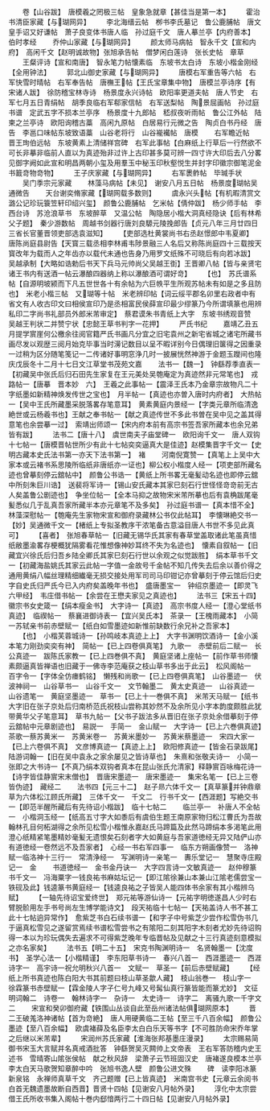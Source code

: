 <!-- { "loadSidebar": true } -->
　　卷【山谷跋】　唐模羲之罔极三帖　皇象急就章【甚佳当是第一本】
　　霍治书清臣家藏【与瑚网异】
　　李北海缙云帖　栁书李氏墓记　鲁公鹿脯帖　唐文皇手诏又好谦帖　萧子良变体书唐人临　孙过庭千文　唐人摹兰亭【内府善本】　伯时孝经
　　乔仲山家藏【与瑚网异】
　　颜太师马病帖　智永千文【宣和内府】　高闲千文【赵明诚故物】张旭承告帖　僧梦闲白莲诗　张长史帖　章草
　　王粲评诗【宣和南唐】　智永笔力帖懐素临　东坡书太白诗　东坡小楷金刚经【全用钟法】
　　郭北山御史家藏【与瑚网异】
　　唐模右军重告等六帖　右军快雪时晴帖　右军奉告帖　唐橅王帖【王氏宝章集中物】　唐模兰亭诗序【有宋诸人跋】　徐防稽宝林寺诗　杨景度永兴诗帖　欧阳率更道夫帖　唐人节史　右军七月五日青绢帖　胡季良临右军郗家信帖　右军送梨帖　陶景屈画帖　孙过庭书谱　定武五字不损本兰亭序　杨景度十九郎帖　嵇叔夜听雨帖　鲁公江外帖　陆柬之兰亭诗　欧阳询稽古藁　高闲九原帖　白居易行元微之告　陶贞白书丹经　唐告　李邕口味帖东坡致语藁　山谷老将行　山谷褦襶帖　唐模
　　右军瞻近帖　晋王珣伯远帖　东坡黄素上清储祥宫碑　右军此事帖【白麻纸上行草后一行然欲不可长非摹非临前人直以为真迹殆非过许上古印甚多莫可辨一四寸许大印后去八分畧见御字阙如此宣和明昌两朝小玺及用羣玉中秘玉印秋壑悦生并封字印徽宗御笔泥金书籖竒物竒物】
　　王子庆家藏【与瑚网异】
　　右军褁鲊帖　毕瑊手状
　　吴门季宗元家藏
　　林藻马病帖【未见】　谢安八月五日帖　杨景度瑚帖吴通微告
　　天台谢奕脩家藏【瑚网载多数则】
　　虞永兴头帖【有机暇清赏文潞公记珍玩簑笠轩印绍兴玺】　颜鲁公鹿脯帖　乞米帖【倩仲跋】　杨少师手帖　李西台诗　苏沧浪草书　东坡醉草　又温公帖　陶隐居小楷大洞真经隐诀【后有林希父子题】　秦少游数帖　周越书剑器行唐刘良騵元陵挽郎告【贞元八年三月廿四日三省长官董晋领吏部选袁滋知】
　　【吏部选杜黄裳尚书右丞赵憬郎中韦夏卿】　唐陈尚庭县尉告【天寳三载丞相李林甫韦陟景融三人名后又称陈尚庭四十三载按天寳改年为载而人之年齿亦以载代未通也告身乃用罗文纸殊不可晓后有向若冰跋】　吴越承制【大略如诰勅后书天下兵马元帅尚父吴越王衘】王晋卿八帖【皆与亲贤宅诸王书内有送酒一帖云瀑酿四器纳上称以瀑酿酒可谓好竒】
　　【也】　苏氏谱系帖【自源明坡颍而下凡五世世各十有余帖为六巨帙平生所观苏帖未有如是之多且防也】　米老小楷三帖　又瑚等十帖　米老辨印帖【词云绥平郡名卯里右政者中有省文有人收古印文曰相侯宣印乃是丞相富民侯薛宣印最少缪篆乃今所谓填篆也用辨私印二字尚书礼部员外郎米芾审定】　蔡君谟朱书青纸上大字　东坡书绣观音赞　吴越王判状二并赞宁状【忠懿王草书判字一花押】
　　严氏书纪
　　嘉靖乙丑五月提学賔崖何公檄余往阅官籍严氏书画凡分宜之旧宅袁州之新宅省城之诸宅所藏书画尽发以观歴三阅月始克毕事当时澷记数目以呈不暇详别今日偶理旧箧得之因重录一过稍为区分随笔笺记一二传诸好事明窓浄几时一披展恍然神游于金题玉躞间也隆庆戊辰冬十二月十七日文江草堂书茂苑文嘉
　　法书一【魏一】　钟繇荐季直表一【初藏吴中张氏后归石田先生家复在王元美处吴匏庵定为真迹然非元常笔也】　戎路帖一【唐摹　晋本妙　六】　王羲之此事帖一【震泽王氏本乃金章宗故物凡二十字纸墨如新精神焕发传世之宝也】　月半帖一【真迹也亦曽入唐时内府者】　大热帖一【吴中王氏所藏墨采脱落畧存笔意耳】　黄素黄庭内景经一【字类元章所临清逸絶世或云杨羲书也】王献之奉书帖一【献之真迹传世不多此书曽在吴中见之盖其得意笔也余尝摹一过】　索靖出师颂一【宋内府本前有高宗书签吾家所藏本也余兄弟皆有跋】
　　法书二【唐十八】　虞世南夫子庙堂碑一　欧阳询千文一　唐人双钩十七帖一【唐模晋帖世所少有此十七帖奕奕逼真大是佳迹】赵模集晋字千文一【史明古藏本史氏法书第一亦天下法书第一】　褚
　　河南倪寛赞一【真笔上上吴中大家本或云褚书系思陵所临纸非唐纸亦一证也】柳公权小楷度人经一【项吏部所藏名迹也曾摹刻停云舘帖中】　颜鲁公书诰一【黄纸上所书畧无毫髪动名迹也即停云舘中所刻朱巨川诰】　送裴将军诗一【锡山安氏藏本其家巳刻石行世怪怪竒竒前无古人矣盖鲁公剧迹也】　争坐位帖一【全本马抑之故物宋米芾所摹也后有袁桷跋尾毫髪悉似几于乱真吾家所藏半本亦元章笔不及多矣】　孙过庭书谱一【真本惜不全】　林藻深慰帖一【匏庵先生家物宋宣和御府录藏林公书仅此帖耳】　李懐琳絶交书一【妙】吴通微千文一【楮纸上专拟圣教序干浓笔备古意溢目唐人书世不多见此真可】
　　【喜者】　张旭春草帖一【旧藏无锡华氏其家有春草堂盖取诸此笔虽真惜纸敝墨渝畧存梗概犹隔雾看花惟想像神妙耳终不失为名迹也】　懐素自叙帖一【旧藏宜兴徐氏后归吾乡陆全卿氏其家巳刻石行世以余观之似觉跋胜】　绢本草书千文一【初藏海盐姚氏其家云此帖一字值一金故号千金帖不知几传失去后余以善价得之通用黄绢八幅丝理精细纎毫无损交接处用军司司马印钳记亦曾摹刻于停云馆后归史字自史氏归严氏今已入内府矣盖晚年书也】　盛唐墨宝一　钟绍京墨迹一【即灵飞六甲经】　韦庄借书帖一【余尝在王懋夫家见之真迹也】
　　法书三【宋五十四】　徽宗书女史箴一【绢本瘦金书】　大字诗一【真迹】　高宗书度人经一【澄心堂纸书真迹】　临禊帖一　蔡襄进御诗表一【宜兴吴氏本】　茶录一【王槐雨藏本】　小简一苏轼亲书前赤壁赋一【纸白如雪墨迹如新惟前缺数行余兄补之吾家本】
　　【也】　小楷芙蓉城诗一【孙鸣岐本真迹上上】　大字书渊明饮酒诗一【金小溪本笔力刚劲奕奕有神】　简帖一【已上四卷俱真笔】　九歌一　赤壁前后二赋一　长公真迹一　跋陈氏家教一【已上四巻俱不真】　黄庭坚诸上座帖一【前作草书师懐素颇逼真皆禅语也旧藏于一佛寺李范庵获之枝山草书多出于此云】　松风阁帖一　百字令一【字体全仿瘗鹤铭】　懒残和尚歌一【已上四卷俱真笔】　山谷墨迹一　伏波神祠一　山谷草书一　山谷千文一　文节翰墨二　黄太史真迹一　山谷真迹一　山谷遗笔一　黄庭坚墨迹一　草书一【已上十一巻俱不真】　米芾天马赋一【纸书大字旧在张子京处后归南桥范氏祝枝山尝称其妙然不及余所见小字本韵度颇胜此犹带黄华父子笔意耳】　草书九帖一【父书子跋法多从晋旧在张子京处余借摹刻于停云舘帖中元章剧迹也】　易説一　手简一　金山赋一　大字诗一【已上六巻俱真迹】　茶歌一蔡苏黄米一　苏黄米卷一　苏黄米墨妙一　苏黄米蔡墨迹一　宋四大家一【已上六卷俱不真】　文彦博真迹一【真迹上上】　欧阳修真迹一【皆金石录跋尾】　陆游词翰一【旧在吴中袁永之家余屡见之皆诗草也】　朱熹和张敬夫诗一　小简一　张即之大书诗一【不真乃绢本双钩者真本在昆山张氏允清家】释静賔百咏梅花诗一【诗字皆佳静賔宋末僧也】　晋唐宋墨迹一　唐宋墨迹一　集宋名笔一【已上三卷皆伪迹】　藏经二
　　法书四【元三十二】　赵子昻六体千文一【真草篆并钟鼎章草为六体松江顾氏所藏】　三体千文一　千文二　行书千文一【西涯题】写絶交书一【即范半醒所藏后有先待诏小楷跋】　临十七帖二
　　临兰亭一　补唐人不全帖一　小楷洞玉经一【纸高五寸字大如黍后有虞伯生题王南原家物归松江曹氏为吾故翰林孔目何柘湖得之余所见松雪小楷惟永嘉赵氏马蹄篇及此然马蹄绢本多渇笔此用澄心纸精紧笔墨精妙毫髪无遗恨矣石刻者字大如黄庭与吾家道徳经无异又陆俨山亦有道徳经一卷然远不及吾家者】　心经一书右军四事一　临东方朔画像赞一　洛神赋一临洛神十三行一　常清浄经一　写渊明诗一亲笔一　夀乐堂记一　慧聚寺庄殿记一　金
　　书道徳经一　金书金丹诀一　大字四言诗一文敏真迹一　赵仲穆篆书千文一　冯海粟字一钱良祐书麻姑坛记一【即江隂徐兼山本兼山江隂老儒尝宝一铁砚及此】钱逵篆书黄庭经一【钱逵良祐之子皆吴人能四体书余家有其小楷辨乌赋】
　　【一轴先待诏宝爱终世】　郑元祐等游仙诗一【元祐字明徳遂昌人少时右臂脱骱用左手书号尚左生博学能诗文】　段天祐临十七帖一【天祐盖诗人书不甚工此十七帖逈异常作】　愈紫芝书白石续书谱一【和字子中号紫芝少尝作松雪伪书几于逼真松雪见之遂留赏焉续书谱松雪尝书之有隂阳二刻其阳字木刻者尤妙先待诏购得一本以为珍玩偶失去遍求不可得紫芝晚年专临晋帖及见献之十三行真迹刻意模拟之亦名家矣】
　　法书五【明二十五】　宋克书陶渊明诗一　名贤翰墨一【沈度书】　圣学心法一【小楷精谨】　李东阳草书诗一　春兴八首一　西涯墨迹一　西涯诗字一　高宇诗一祝允明秋兴八首一　文赋一　草圣一【前后赤壁赋藏】
　　【经纸上所书真迹也陈白阳大书其前题曰枝山草圣歙人藏】　枝山翁巻一　枝山字一　徐霖篆书赤壁赋一【霖金陵人字子仁号九峰又号髯仙真行篆皆能而篆尤妙】　文征明词翰二　诗卷一　翰林诗字一　杂诗一　太史诗一　诗字二　离骚九歌一千字文二
　　宋宣和癸卯御府藏【铁围山丛谈自此至岳州诸法帖俱瑚网原本】
　　晋二王破羗洛神诸帖【首为竒絶】　唐人用硬黄临二王帖【至三千八百余幅】　颜鲁公墨迹【至八百余幅】　欧虞褚薛及名臣李太白白乐天等书字【不可胜防命宋乔年掌之后继以米芾辈】
　　宋润州苏氏家藏【淮海张邦基墨庄漫录】
　　太宗赐易简御书宋玉大言赋并名真戒酒批答　钟繇贺吴灭闗帅上文帝表　王右军答防稽内史王述书　雪晴寄山隂张侯帖　献之秋风辞　梁萧子云节班固汉史　唐褚遂良模本兰亭　李太白天马歌贺知章醉中吟　张旭书逸人壁　颜鲁公进文殊
　　碑　读李阳冰篆　新泉铭　永禅师真草千文　齐己题赠【已上皆真迹】　米南宫书史【元章云余阅书白首无魏遗墨故断自西晋】晋贤十四帖【见谢安八月帖外录】
　　淳化中太宗尝借王氏所收书集入阁帖十巻内郄愔两行二十四日帖【见谢安八月帖外录】
